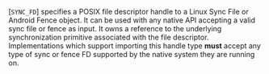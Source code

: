 [`SYNC_FD`] specifies a POSIX
file descriptor handle to a Linux Sync File or Android Fence object.
It can be used with any native API accepting a valid sync file or fence
as input.
It owns a reference to the underlying synchronization primitive
associated with the file descriptor.
Implementations which support importing this handle type  **must**  accept
any type of sync or fence FD supported by the native system they are
running on.